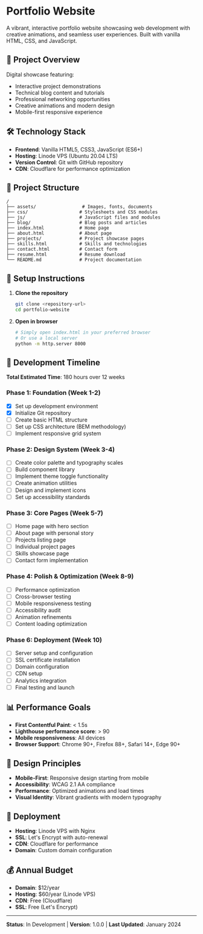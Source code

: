 # Portfolio Website

A vibrant, interactive portfolio website showcasing web development with creative animations, and seamless user experiences. Built with vanilla HTML, CSS, and JavaScript.

## 🎯 Project Overview

Digital showcase featuring:
- Interactive project demonstrations
- Technical blog content and tutorials
- Professional networking opportunities
- Creative animations and modern design
- Mobile-first responsive experience

## 🛠️ Technology Stack

- **Frontend**: Vanilla HTML5, CSS3, JavaScript (ES6+)
- **Hosting**: Linode VPS (Ubuntu 20.04 LTS)
- **Version Control**: Git with GitHub repository
- **CDN**: Cloudflare for performance optimization

## 📁 Project Structure

```
/
├── assets/                 # Images, fonts, documents
├── css/                   # Stylesheets and CSS modules
├── js/                    # JavaScript files and modules
├── blog/                  # Blog posts and articles
├── index.html             # Home page
├── about.html             # About page
├── projects/              # Project showcase pages
├── skills.html            # Skills and technologies
├── contact.html           # Contact form
├── resume.html            # Resume download
└── README.md              # Project documentation
```

## 🚀 Setup Instructions

1. **Clone the repository**
   ```bash
   git clone <repository-url>
   cd portfolio-website
   ```

2. **Open in browser**
   ```bash
   # Simply open index.html in your preferred browser
   # Or use a local server
   python -m http.server 8000
   ```

## 🔄 Development Timeline

**Total Estimated Time**: 180 hours over 12 weeks

### Phase 1: Foundation (Week 1-2)
- [x] Set up development environment
- [x] Initialize Git repository
- [ ] Create basic HTML structure
- [ ] Set up CSS architecture (BEM methodology)
- [ ] Implement responsive grid system

### Phase 2: Design System (Week 3-4)
- [ ] Create color palette and typography scales
- [ ] Build component library
- [ ] Implement theme toggle functionality
- [ ] Create animation utilities
- [ ] Design and implement icons
- [ ] Set up accessibility standards

### Phase 3: Core Pages (Week 5-7)
- [ ] Home page with hero section
- [ ] About page with personal story
- [ ] Projects listing page
- [ ] Individual project pages
- [ ] Skills showcase page
- [ ] Contact form implementation

### Phase 4: Polish & Optimization (Week 8-9)
- [ ] Performance optimization
- [ ] Cross-browser testing
- [ ] Mobile responsiveness testing
- [ ] Accessibility audit
- [ ] Animation refinements
- [ ] Content loading optimization

### Phase 6: Deployment (Week 10)
- [ ] Server setup and configuration
- [ ] SSL certificate installation
- [ ] Domain configuration
- [ ] CDN setup
- [ ] Analytics integration
- [ ] Final testing and launch

## 📊 Performance Goals

- **First Contentful Paint**: < 1.5s
- **Lighthouse performance score**: > 90
- **Mobile responsiveness**: All devices
- **Browser Support**: Chrome 90+, Firefox 88+, Safari 14+, Edge 90+

## 🎨 Design Principles

- **Mobile-First**: Responsive design starting from mobile
- **Accessibility**: WCAG 2.1 AA compliance
- **Performance**: Optimized animations and load times
- **Visual Identity**: Vibrant gradients with modern typography

## 🚀 Deployment

- **Hosting**: Linode VPS with Nginx
- **SSL**: Let's Encrypt with auto-renewal
- **CDN**: Cloudflare for performance
- **Domain**: Custom domain configuration

## 💰 Annual Budget

- **Domain**: $12/year
- **Hosting**: $60/year (Linode VPS)
- **CDN**: Free (Cloudflare)
- **SSL**: Free (Let's Encrypt)

---

**Status**: In Development | **Version**: 1.0.0 | **Last Updated**: January 2024
